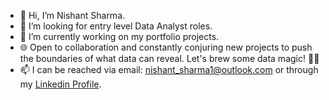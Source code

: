 - 👋 Hi, I’m Nishant Sharma.
- 👀 I’m looking for entry level Data Analyst roles.
- 🌱 I’m currently working on my portfolio projects.
- 🌐 Open to collaboration and constantly conjuring new projects to push the boundaries of what data can reveal. Let's brew some data magic! 🚀✨
- 📫 I can be reached via email: nishant_sharma1@outlook.com or through my [Linkedin Profile](https://www.linkedin.com/in/nishant-sharma-15026ba8/).

<!---
nishantrandev/nishantrandev is a ✨ special ✨ repository because its `README.md` (this file) appears on your GitHub profile.
You can click the Preview link to take a look at your changes.
--->
